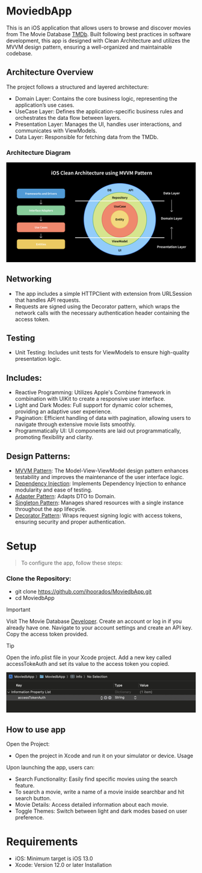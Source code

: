 # MoviedbApp

This is an iOS application that allows users to browse and discover movies from The Movie Database [TMDb](https://www.themoviedb.org). Built following best practices in software development, this app is designed with Clean Architecture and utilizes the MVVM design pattern, ensuring a well-organized and maintainable codebase.

## Architecture Overview

The project follows a structured and layered architecture:

+ Domain Layer: Contains the core business logic, representing the application’s use cases.
+ UseCase Layer: Defines the application-specific business rules and orchestrates the data flow between layers.
+ Presentation Layer: Manages the UI, handles user interactions, and communicates with ViewModels.
+ Data Layer: Responsible for fetching data from the TMDb.

### Architecture Diagram

![Architecture diagram](/cleanArchImage.png)

## Networking

- The app includes a simple HTTPClient with extension from URLSession that handles API requests.
- Requests are signed using the Decorator pattern, which wraps the network calls with the necessary authentication header containing the access token.


## Testing

- Unit Testing: Includes unit tests for ViewModels to ensure high-quality presentation logic.

## Includes:

- Reactive Programming: Utilizes Apple's Combine framework in combination with UIKit to create a responsive user interface.
- Light and Dark Modes: Full support for dynamic color schemes, providing an adaptive user experience.
- Pagination: Efficient handling of data with pagination, allowing users to navigate through extensive movie lists smoothly.
- Programmatically UI: UI components are laid out programmatically, promoting flexibility and clarity.

## Design Patterns:

- [MVVM Pattern](https://github.com/ihoorados/MoviedbApp/tree/master/MoviedbApp/Presentation/MovieList/ViewModel): The Model-View-ViewModel design pattern enhances testability and improves the maintenance of the user interface logic.
- [Dependency Injection](https://github.com/ihoorados/MoviedbApp/tree/master/MoviedbApp/Application): Implements Dependency Injection to enhance modularity and ease of testing.
- [Adapter Pattern](https://github.com/ihoorados/MoviedbApp/tree/master/MoviedbApp/Data/Mapper): Adapts DTO to Domain.
- [Singleton Pattern](https://github.com/ihoorados/MoviedbApp/blob/master/MoviedbApp/Data/Storage/CoreData/CoreDataStorage.swift): Manages shared resources with a single instance throughout the app lifecycle.
- [Decorator Pattern](https://github.com/ihoorados/MoviedbApp/blob/master/MoviedbApp/Infrastructure/Network/AuthenticatedNetworkSession.swift): Wraps request signing logic with access tokens, ensuring security and proper authentication.

# Setup

> To configure the app, follow these steps:

### Clone the Repository:

- git clone https://github.com/ihoorados/MoviedbApp.git
- cd MoviedbApp

> [!IMPORTANT]
> Visit The Movie Database [Developer](https://developer.themoviedb.org/docs/getting-started). 
> Create an account or log in if you already have one.
> Navigate to your account settings and create an API key.
> Copy the access token provided.



> [!TIP]
> Open the info.plist file in your Xcode project.
> Add a new key called accessTokeAuth and set its value to the access token you copied.

![Configure the token](/accessTokenHelperImage.png)

## How to use app

Open the Project:


- Open the project in Xcode and run it on your simulator or device.
Usage

Upon launching the app, users can:

- Search Functionality: Easily find specific movies using the search feature.
- To search a movie, write a name of a movie inside searchbar and hit search button.
- Movie Details: Access detailed information about each movie.
- Toggle Themes: Switch between light and dark modes based on user preference.

# Requirements 
- iOS: Minimum target is iOS 13.0
- Xcode: Version 12.0 or later
Installation


